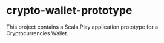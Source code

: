 # crypto-wallet-prototype
This project contains a Scala Play application prototype for a Cryptocurrencies Wallet. 
